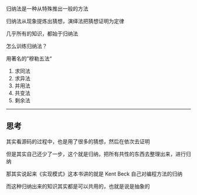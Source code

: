 归纳法是一种从特殊推出一般的方法

归纳法从现象提炼出猜想，演绎法把猜想证明为定律

几乎所有的知识，都始于归纳法

怎么训练归纳法？

用著名的”穆勒五法“
1. 求同法
2. 求异法
3. 并用法
4. 共变法
5. 剩余法

---
## 思考

其实看源码的过程中，也是用了很多的猜想，然后在依次去证明

但是其实自己还少了一步，这个就是归纳，把所有共性的东西去整理出来，进行归纳

那其实说起来《实现模式》这本书讲的就是 Kent Beck 自己对编程方法的归纳 

而这种归纳出来的知识其实都是可以共用的，也就是说是抽象的